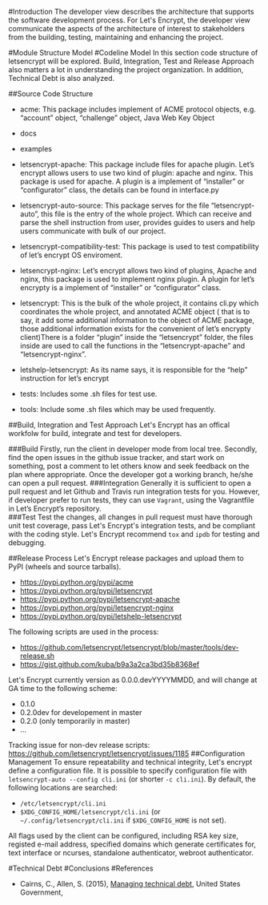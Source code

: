 
#Introduction
The developer view describes the architecture that supports the software development process. For Let's Encrypt, the developer view communicate the aspects of the architecture of interest to stakeholders from the building, testing, maintaining and enhancing the project.

#Module Structure Model
#Codeline Model
In this section code structure of letsencrypt will be explored. Build, Integration, Test and Release Approach also matters a lot in understanding the project organization. In addition, Technical Debt is also analyzed.

##Source Code Structure
- acme: This package includes implement of ACME protocol objects, e.g. “account” object, “challenge” object, Java Web Key Object
- docs
- examples
- letsencrypt-apache: This package include files for apache plugin. Let’s encrypt allows users to use two kind of plugin: apache and nginx. This package is used for apache. A plugin is a implement of “installer” or “configurator” class, the details can be found in interface.py
- letsencrypt-auto-source: This package serves for the file “letsencrypt-auto”, this file is the entry of the whole project. Which can receive and parse the shell instruction from user, provides guides to users and help users communicate with bulk of our project.

- letsencrypt-compatibility-test: This package is used to test compatibility of let’s encrypt OS enviroment.

- letsencrypt-nginx: Let’s encrypt allows two kind of plugins, Apache and nginx, this package is used to implement nginx plugin. A plugin for let’s encrypty is a implement of “installer” or “configurator” class.

- letsencrypt: This is the bulk of the whole project, it contains cli.py which coordinates the whole project, and annotated ACME object ( that is    to say, it add some additional information to the object of ACME package, those additional information exists for the convenient of   let’s encrypty client)There is a folder “plugin” inside the “letsencrypt” folder, the files inside are used to call the functions in the “letsencrypt-apache” and “letsencrypt-nginx”.

- letshelp-letsencrypt: As its name says, it is responsible for the “help” instruction for let’s encrypt

- tests: Includes some .sh files for test use.
- tools: Include some .sh files which may be used frequently.


##Build, Integration and Test Approach
Let's Encrypt has an offical workfolw for build, integrate and test for developers.

###Build
Firstly, run the client in developer mode from local tree. Secondly, find the open issues in the github issue tracker, and start work on something, post a comment to let others know and seek feedback on the plan where appropriate. Once the developer got a working branch, he/she can open a pull request. 
###Integration
Generally it is sufficient to open a pull request and let Github and Travis run integration tests for you. However, if developer prefer to run tests, they can use `Vagrant`, using the Vagrantfile in Let’s Encrypt’s repository.  
###Test
Test the changes, all changes in pull request must have thorough unit test coverage, pass Let's Encrypt's integration tests, and be compliant with the coding style. Let's Encrypt recommend `tox` and `ipdb` for testing and debugging.

##Release Process
Let's Encrypt release packages and upload them to PyPI (wheels and source tarballs).

- https://pypi.python.org/pypi/acme
- https://pypi.python.org/pypi/letsencrypt
- https://pypi.python.org/pypi/letsencrypt-apache
- https://pypi.python.org/pypi/letsencrypt-nginx
- https://pypi.python.org/pypi/letshelp-letsencrypt

The following scripts are used in the process:

- https://github.com/letsencrypt/letsencrypt/blob/master/tools/dev-release.sh
- https://gist.github.com/kuba/b9a3a2ca3bd35b8368ef

Let's Encrypt currently version as 0.0.0.devYYYYMMDD, and will change at GA time to the following scheme:
- 0.1.0
- 0.2.0dev for developement in master
- 0.2.0 (only temporarily in master)
- ...

Tracking issue for non-dev release scripts: https://github.com/letsencrypt/letsencrypt/issues/1185
##Configuration Management
To ensure repeatability and technical integrity, Let's encrypt define a configuration file. It is possible to specify configuration file with `letsencrypt-auto --config cli.ini` (or shorter `-c cli.ini`).
By default, the following locations are searched:
- `/etc/letsencrypt/cli.ini`
- `$XDG_CONFIG_HOME/letsencrypt/cli.ini` (or `~/.config/letsencrypt/cli.ini` if `$XDG_CONFIG_HOME` is not set).

All flags used by the client can be configured, including RSA key size, registed e-mail address, specified domains which generate certificates for, text interface or ncurses, standalone authenticator, webroot authenticator.

#Technical Debt
#Conclusions
#References
- Cairns, C., Allen, S. (2015), [Managing technical debt](https://18f.gsa.gov/2015/10/05/managing-technical-debt/), United States Government, 
